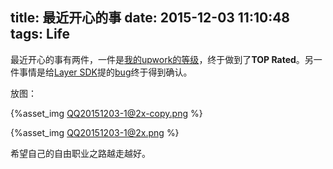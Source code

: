 title: 最近开心的事
date: 2015-12-03 11:10:48
tags: Life
---
最近开心的事有两件，一件是[我的upwork的等级](https://www.upwork.com/freelancers/~01eeefc89751549361?viewMode=1)，终于做到了**TOP Rated**。另一件事情是给[Layer SDK](https://layer.com)提的[bug](https://github.com/layerhq/quick-start-ios/pull/10)终于得到确认。

放图：

{%asset_img QQ20151203-1@2x-copy.png %}

{%asset_img QQ20151203-1@2x.png %}

希望自己的自由职业之路越走越好。